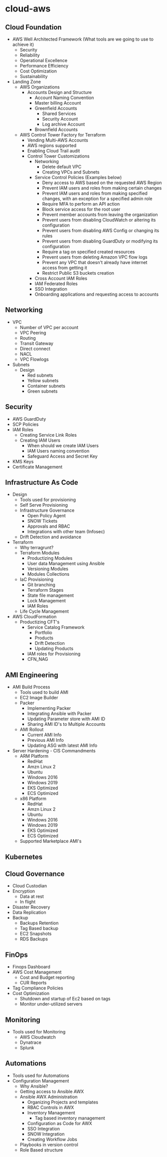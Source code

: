 # cloud-aws
## Cloud Foundation
- AWS Well Architected Framework (What tools are we going to use to achieve it)
  - Security
  - Reliability
  - Operational Excellence
  - Performance Efficiency
  - Cost Optimization
  - Sustainability
- Landing Zone
  - AWS Organizations
      - Accounts Design and Structure
        - Account Naming Convention
        - Master billing Account
        - Greenfield Accounts
          - Shared Services
          - Security Account
          - Log archive Account
        - Brownfield Accounts
  - AWS Control Tower Factory for Terraform
    - Vending Multi-AWS Accounts
    - AWS regions supported
    - Enabling Cloud Trail audit
    - Control Tower Customizations
      - Networking
        - Delete default VPC
        - Creating VPCs and Subnets
      - Service Control Policies (Examples below)
        - Deny access to AWS based on the requested AWS Region
        - Prevent IAM users and roles from making certain changes
        - Prevent IAM users and roles from making specified changes, with an exception for a specified admin role
        - Require MFA to perform an API action
        - Block service access for the root user
        - Prevent member accounts from leaving the organization
        - Prevent users from disabling CloudWatch or altering its configuration
        - Prevent users from disabling AWS Config or changing its rules
        - Prevent users from disabling GuardDuty or modifying its configuration
        - Require a tag on specified created resources
        - Prevent users from deleting Amazon VPC flow logs
        - Prevent any VPC that doesn't already have internet access from getting it
        - Restrict Public S3 buckets creation
      - Cross Account IAM Roles
      - IAM Federated Roles
      - SSO Integration
      - Onboarding applications and requesting access to accounts
## Networking
- VPC
  - Number of VPC per account
  - VPC Peering
  - Routing
  - Transit Gateway
  - Direct connect
  - NACL
  - VPC Flowlogs
- Subnets
  - Design
    - Red subnets
    - Yellow subnets
    - Container subnets
    - Green subnets
## Security
- AWS GuardDuty
- SCP Policies
- IAM Roles
  - Creating Service Link Roles
  - Creating IAM Users
    - When should we create IAM Users
    - IAM Users naming convention
    - Safeguard Access and Secret Key
- KMS Keys
- Certificate Management
## Infrastructure As Code
- Design
  - Tools used for provisioning
  - Self Serve Provisioning
  - Infrastructure Governance
    - Open Policy Agent
    - SNOW Tickets
    - Approvals and RBAC
    - Integrations with other team (Infosec)
  - Drift Detection and avoidance
- Terraform
  - Why terragrunt?
  - Terraform Modules
    - Productizing Modules
    - User data Management using Ansible
    - Versioning Modules 
    - Modules Collections
  - IaC Provisioning
    - Git branching
    - Terraform Stages
    - State file management
    - Lock Management
    - IAM Roles
  - Life Cycle Management
- AWS CloudFormation
  - Productizing CFT's
    - Service Catalog Framework
      - Portfolio
      - Products
      - Drift Detection
      - Updating Products 
    - IAM roles for Provisioning 
    - CFN_NAG 
## AMI Engineering
- AMI Build Process 
  - Tools used to build AMI
  - EC2 Image Builder
  - Packer
    - Implementing Packer
    - Integrating Ansible with Packer
    - Updating Parameter store with AMI ID
    - Sharing AMI ID's to Multiple Accounts
  - AMI Rollout
    - Current AMI Info
    - Previous AMI Info
    - Updating ASG with latest AMI Info
- Server Hardening - CIS Commandments
  - ARM Platform
    - RedHat
    - Amzn Linux 2
    - Ubuntu
    - Windows 2016
    - Windows 2019
    - EKS Optimized
    - ECS Optimized
  - x86 Platform
    - RedHat
    - Amzn Linux 2
    - Ubuntu
    - Windows 2016
    - Windows 2019
    - EKS Optimized
    - ECS Optimized
  - Supported Marketplace AMI's
## Kubernetes
## Cloud Governance
- Cloud Custodian
- Encryption
  - Data at rest
  - In flight 
- Disaster Recovery
- Data Replication
- Backup
  - Backups Retention
  - Tag Based backup
  - EC2 Snapshots
  - RDS Backups
## FinOps
- Finops Dashboard
- AWS Cost Management
  - Cost and Budget reporting
  - CUR Reports
- Tag Compliance Policies
- Cost Optimization
  - Shutdown and startup of Ec2 based on tags
  - Monitor under-utilized servers
## Monitoring
- Tools used for Monitoring
  - AWS Cloudwatch
  - Dynatrace
  - Splunk
## Automations
- Tools used for Automations
- Configuration Management
  - Why Ansible?
  - Getting access to Ansible AWX
  - Ansible AWX Administration
    - Organizing Projects and templates
    - RBAC Controls in AWX
    - Inventory Management
      - Tag based inventory management
    - Configuration as Code for AWX
    - SSO Integration
    - SNOW Integration
    - Creating Workflow Jobs
  - Playbooks in version control
  - Role Based structure


